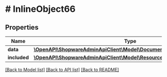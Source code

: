# # InlineObject66

## Properties

Name | Type | Description | Notes
------------ | ------------- | ------------- | -------------
**data** | [**\OpenAPI\ShopwareAdminApiClient\Model\DocumentBaseConfigSalesChannel**](DocumentBaseConfigSalesChannel.md) |  | [optional]
**included** | [**\OpenAPI\ShopwareAdminApiClient\Model\Resource[]**](Resource.md) |  | [optional]

[[Back to Model list]](../../README.md#models) [[Back to API list]](../../README.md#endpoints) [[Back to README]](../../README.md)
